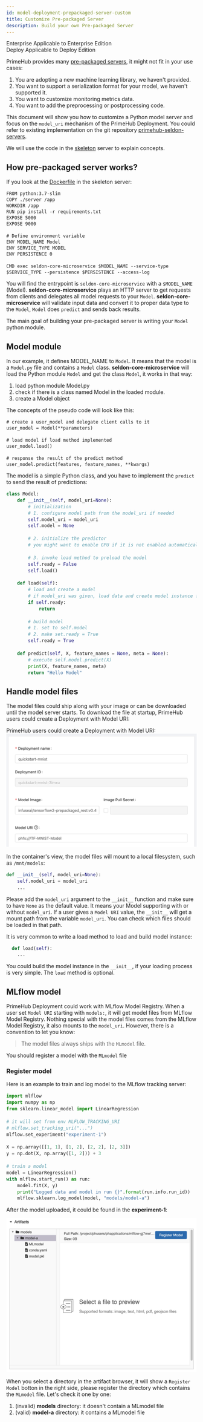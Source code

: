 ```yaml
---
id: model-deployment-prepackaged-server-custom
title: Customize Pre-packaged Server
description: Build your own Pre-packaged Server
---
```


<div class="label-sect">
  <div class="ee-only tooltip">Enterprise
    <span class="tooltiptext">Applicable to Enterprise Edition</span>
  </div>
  <div class="deploy-only tooltip">Deploy
    <span class="tooltiptext">Applicable to Deploy Edition</span>
  </div>
</div>

PrimeHub provides many [pre-packaged servers](model-deployment-prepackaged-server-intro), it might not fit in your use cases:

1. You are adopting a new machine learning library, we haven't provided.
1. You want to support a serialization format for your model, we haven't supported it. 
1. You want to customize monitoring metrics data.
1. You want to add the preprocessing or postprocessing code.

This document will show you how to customize a Python model server and focus on the `model_uri` mechanism of the PrimeHub Deployment. You could refer to existing implementation on the git repository [primehub-seldon-servers](https://github.com/InfuseAI/primehub-seldon-servers). 

We will use the code in the [skeleton](https://github.com/InfuseAI/primehub-seldon-servers/tree/master/skeleton) server to explain concepts.

## How pre-packaged server works?

If you look at the [Dockerfile](https://github.com/InfuseAI/primehub-seldon-servers/blob/master/skeleton/Dockerfile) in the skeleton server:

```
FROM python:3.7-slim
COPY ./server /app
WORKDIR /app
RUN pip install -r requirements.txt
EXPOSE 5000
EXPOSE 9000

# Define environment variable
ENV MODEL_NAME Model
ENV SERVICE_TYPE MODEL
ENV PERSISTENCE 0

CMD exec seldon-core-microservice $MODEL_NAME --service-type $SERVICE_TYPE --persistence $PERSISTENCE --access-log
```

You will find the entrypoint is `seldon-core-microservice` with a `$MODEL_NAME` (Model). **seldon-core-microservice** plays an HTTP server to get requests from clients and delegates all model requests to your `Model`. **seldon-core-microservice** will validate input data and convert it to proper data type to the `Model`, `Model` does `predict` and sends back results.

The main goal of building your pre-packaged server is writing your `Model` python module.

## Model module

In our example, it defines MODEL_NAME to `Model`. It means that the model is a `Model.py` file and contains a `Model` class. **seldon-core-microservice**  will load the Python module `Model` and get the class `Model`, it works in that way:

1. load python module Model.py
2. check if there is a class named Model in the loaded module.
3. create a Model object

The concepts of the pseudo code will look like this:

```
# create a user_model and delegate client calls to it
user_model = Model(**parameters)

# load model if load method implemented
user_model.load()

# response the result of the predict method
user_model.predict(features, feature_names, **kwargs)
```

The model is a simple Python class, and you have to implement the `predict` to send the result of predictions:

```python
class Model:
    def __init__(self, model_uri=None):
        # initialization
        # 1. configure model path from the model_uri if needed
        self.model_uri = model_uri
        self.model = None

        # 2. initialize the predictor
        # you might want to enable GPU if it is not enabled automatically

        # 3. invoke load method to preload the model
        self.ready = False
        self.load()

    def load(self):
        # load and create a model
        # if model_uri was given, load data and create model instance from it
        if self.ready:
            return

        # build model
        # 1. set to self.model
        # 2. make set.ready = True
        self.ready = True

    def predict(self, X, feature_names = None, meta = None):
        # execute self.model.predict(X)
        print(X, feature_names, meta)
        return "Hello Model"
```


## Handle model files

The model files could ship along with your image or can be downloaded until the model server starts. To download the file at startup, PrimeHub users could create a Deployment with Model URI:

PrimeHub users could create a Deployment with Model URI:
![](assets/mdeploy_quickstart_deploydetail_1_phfs.png)

In the container's view, the model files will mount to a local filesystem, such as `/mnt/models`:

```python
def __init__(self, model_uri=None):
    self.model_uri = model_uri
    ...
```

Please add the `model_uri` argument to the `__init__` function and make sure to have `None` as the default value. It means your Model supporting with or without `model_uri`. If a user gives a `Model URI` value, the `__init__` will get a mount path from the variable `model_uri`. You can check which files should be loaded in that path.

It is very common to write a load method to load and build model instance:

```python
  def load(self):
    ...
```

You could build the model instance in the `__init__`, if your loading process is very simple. The `load` method is optional.

## MLflow model

PrimeHub Deployment could work with MLflow Model Registry. When a user set `Model URI` starting with `models:`, it will get model files from MLflow Model Registry. Nothing special with the model files comes from the MLflow Model Registry, it also mounts to the `model_uri`. However, there is a convention to let you know:

> The model files always ships with the `MLmodel` file.

You should register a model with the `MLmodel` file

### Register model

Here is an example to train and log model to the MLflow tracking server:

```python
import mlflow
import numpy as np
from sklearn.linear_model import LinearRegression

# it will set from env MLFLOW_TRACKING_URI
# mlflow.set_tracking_uri("...")
mlflow.set_experiment("experiment-1")

X = np.array([[1, 1], [1, 2], [2, 2], [2, 3]])
y = np.dot(X, np.array([1, 2])) + 3

# train a model
model = LinearRegression()
with mlflow.start_run() as run:
    model.fit(X, y)
    print("Logged data and model in run {}".format(run.info.run_id))
    mlflow.sklearn.log_model(model, "models/model-a")
```

After the model uploaded, it could be found in the **experiment-1**:

![](assets/mlflow-register-model-with-MLmodel.png)

When you select a directory in the artifact browser, it will show a `Register Model` botton in the right side, please register the directory which contains the `MLmodel` file. Let's check it one by one:

1. (invalid) **models** directory: it doesn't contain a MLmodel file
1. (valid) **model-a** directory: it contains a MLmodel file